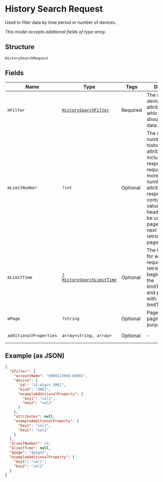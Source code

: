 
# History Search Request

Used to filter data by time period or number of devices.

*This model accepts additional fields of type array.*

## Structure

`HistorySearchRequest`

## Fields

| Name | Type | Tags | Description | Getter | Setter |
|  --- | --- | --- | --- | --- | --- |
| `mFilter` | [`HistorySearchFilter`](../../doc/models/history-search-filter.md) | Required | The selected device and attributes for which a request should retrieve data. | getMFilter(): HistorySearchFilter | setMFilter(HistorySearchFilter mFilter): void |
| `mLimitNumber` | `?int` | Optional | The maximum number of historical attributes to include in the response. If the request matches more than this number of attributes, the response will contain an X-Next value in the header that can be used as the page value in the next request to retrieve the next page of events. | getMLimitNumber(): ?int | setMLimitNumber(?int mLimitNumber): void |
| `mLimitTime` | [`?HistorySearchLimitTime`](../../doc/models/history-search-limit-time.md) | Optional | The time period for which a request should retrieve data, beginning with the limitTime.startOn and proceeding with the limitTime.duration. | getMLimitTime(): ?HistorySearchLimitTime | setMLimitTime(?HistorySearchLimitTime mLimitTime): void |
| `mPage` | `?string` | Optional | Page number for pagination purposes. | getMPage(): ?string | setMPage(?string mPage): void |
| `additionalProperties` | `array<string, array>` | Optional | - | findAdditionalProperty(string key): array | additionalProperty(string key, array value): void |

## Example (as JSON)

```json
{
  "$filter": {
    "accountName": "0000123456-00001",
    "device": {
      "id": "15-digit IMEI",
      "kind": "IMEI",
      "exampleAdditionalProperty": {
        "key1": "val1",
        "key2": "val2"
      }
    },
    "attributes": null,
    "exampleAdditionalProperty": {
      "key1": "val1",
      "key2": "val2"
    }
  },
  "$limitNumber": 10,
  "$limitTime": null,
  "$page": "$page2",
  "exampleAdditionalProperty": {
    "key1": "val1",
    "key2": "val2"
  }
}
```

